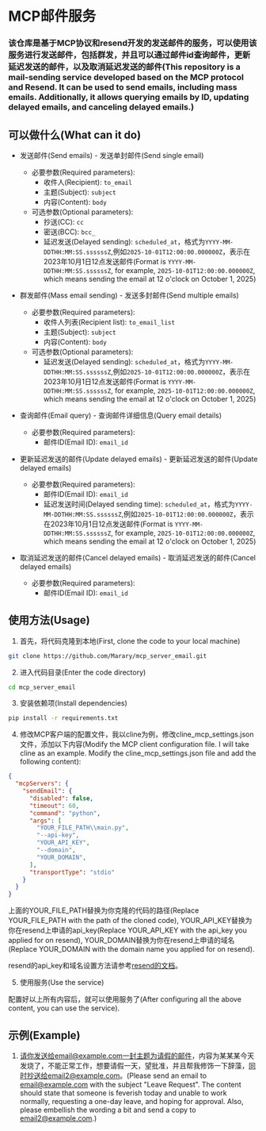 # MCP邮件服务

### 该仓库是基于MCP协议和resend开发的发送邮件的服务，可以使用该服务进行发送邮件，包括群发，并且可以通过邮件id查询邮件，更新延迟发送的邮件，以及取消延迟发送的邮件(This repository is a mail-sending service developed based on the MCP protocol and Resend. It can be used to send emails, including mass emails. Additionally, it allows querying emails by ID, updating delayed emails, and canceling delayed emails.)

## 可以做什么(What can it do)
- 发送邮件(Send emails) - 发送单封邮件(Send single email)
    - 必要参数(Required parameters):
        - 收件人(Recipient): `to_email`
        - 主题(Subject): `subject`
        - 内容(Content): `body`
    - 可选参数(Optional parameters):
        - 抄送(CC): `cc`
        - 密送(BCC): `bcc_`
        - 延迟发送(Delayed sending): `scheduled_at`，格式为`YYYY-MM-DDTHH:MM:SS.ssssssZ`,例如`2025-10-01T12:00:00.000000Z`，表示在2023年10月1日12点发送邮件(Format is `YYYY-MM-DDTHH:MM:SS.ssssssZ`, for example, `2025-10-01T12:00:00.000000Z`, which means sending the email at 12 o'clock on October 1, 2025)

- 群发邮件(Mass email sending) - 发送多封邮件(Send multiple emails)
    - 必要参数(Required parameters):
        - 收件人列表(Recipient list): `to_email_list`
        - 主题(Subject): `subject`
        - 内容(Content): `body`
    - 可选参数(Optional parameters):
        - 延迟发送(Delayed sending): `scheduled_at`，格式为`YYYY-MM-DDTHH:MM:SS.ssssssZ`,例如`2025-10-01T12:00:00.000000Z`，表示在2023年10月1日12点发送邮件(Format is `YYYY-MM-DDTHH:MM:SS.ssssssZ`, for example, `2025-10-01T12:00:00.000000Z`, which means sending the email at 12 o'clock on October 1, 2025)

- 查询邮件(Email query) - 查询邮件详细信息(Query email details)
    - 必要参数(Required parameters):
        - 邮件ID(Email ID): `email_id`

- 更新延迟发送的邮件(Update delayed emails) - 更新延迟发送的邮件(Update delayed emails)
    - 必要参数(Required parameters):
        - 邮件ID(Email ID): `email_id`
        - 延迟发送时间(Delayed sending time): `scheduled_at`，格式为`YYYY-MM-DDTHH:MM:SS.ssssssZ`,例如`2025-10-01T12:00:00.000000Z`，表示在2023年10月1日12点发送邮件(Format is `YYYY-MM-DDTHH:MM:SS.ssssssZ`, for example, `2025-10-01T12:00:00.000000Z`, which means sending the email at 12 o'clock on October 1, 2025)

- 取消延迟发送的邮件(Cancel delayed emails) - 取消延迟发送的邮件(Cancel delayed emails)
    - 必要参数(Required parameters):
        - 邮件ID(Email ID): `email_id`

## 使用方法(Usage)
1. 首先，将代码克隆到本地(First, clone the code to your local machine)
```bash
git clone https://github.com/Marary/mcp_server_email.git
```
2. 进入代码目录(Enter the code directory)
```bash
cd mcp_server_email
```
3. 安装依赖项(Install dependencies)
```bash
pip install -r requirements.txt
```
4. 修改MCP客户端的配置文件，我以cline为例，修改cline_mcp_settings.json文件，添加以下内容(Modify the MCP client configuration file. I will take cline as an example. Modify the cline_mcp_settings.json file and add the following content):
```json
{
  "mcpServers": {
    "sendEmail": {
      "disabled": false,
      "timeout": 60,
      "command": "python",
      "args": [
        "YOUR_FILE_PATH\\main.py",
        "--api-key",
        "YOUR_API_KEY",
        "--domain",
        "YOUR_DOMAIN",
      ],
      "transportType": "stdio"
    }
  }
}
```
上面的YOUR_FILE_PATH替换为你克隆的代码的路径(Replace YOUR_FILE_PATH with the path of the cloned code), YOUR_API_KEY替换为你在resend上申请的api_key(Replace YOUR_API_KEY with the api_key you applied for on resend), YOUR_DOMAIN替换为你在resend上申请的域名(Replace YOUR_DOMAIN with the domain name you applied for on resend).

resend的api_key和域名设置方法请参考[resend的文档](https://resend.com/docs/getting-started/quickstart)。

5. 使用服务(Use the service)

配置好以上所有内容后，就可以使用服务了(After configuring all the above content, you can use the service).

## 示例(Example)
1. 请你发送给email@example.com一封主题为请假的邮件，内容为某某某今天发烧了，不能正常工作，想要请假一天，望批准，并且帮我修饰一下辞藻，同时抄送给email2@example.com。(Please send an email to email@example.com with the subject "Leave Request". The content should state that someone is feverish today and unable to work normally, requesting a one-day leave, and hoping for approval. Also, please embellish the wording a bit and send a copy to email2@example.com.)


